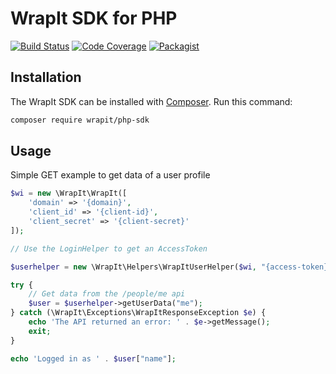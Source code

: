 # WrapIt SDK for PHP

[![Build Status](https://travis-ci.org/WrapItDev/php-sdk.svg?branch=master)](https://travis-ci.org/WrapItDev/php-sdk)
[![Code Coverage](https://scrutinizer-ci.com/g/WrapItDev/php-sdk/badges/coverage.png?b=master)](https://scrutinizer-ci.com/g/WrapItDev/php-sdk/?branch=master)
[![Packagist](https://img.shields.io/packagist/v/wrapit/php-sdk.svg)]()


## Installation

The WrapIt SDK can be installed with [Composer](https://getcomposer.org/). Run this command:

```sh
composer require wrapit/php-sdk
```

## Usage

Simple GET example to get data of a user profile
```php
$wi = new \WrapIt\WrapIt([
    'domain' => '{domain}',
    'client_id' => '{client-id}',
    'client_secret' => '{client-secret}'
]);

// Use the LoginHelper to get an AccessToken

$userhelper = new \WrapIt\Helpers\WrapItUserHelper($wi, "{access-token}");

try {
    // Get data from the /people/me api
    $user = $userhelper->getUserData("me");
} catch (\WrapIt\Exceptions\WrapItResponseException $e) {
    echo 'The API returned an error: ' . $e->getMessage();
    exit;
}

echo 'Logged in as ' . $user["name"];
```

